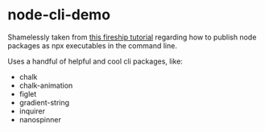 # node-cli-demo

Shamelessly taken from [this fireship tutorial](https://www.youtube.com/watch?v=_oHByo8tiEY) regarding how to publish node packages as npx executables in the command line.

Uses a handful of helpful and cool cli packages, like:

- chalk
- chalk-animation
- figlet
- gradient-string
- inquirer
- nanospinner
